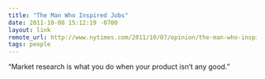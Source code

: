 ```yaml
--- 
title: "The Man Who Inspired Jobs"
date: 2011-10-08 15:12:19 -0700
layout: link
remote_url: http://www.nytimes.com/2011/10/07/opinion/the-man-who-inspired-jobs.html
tags: people
---
```

“Market research is what you do when your product isn’t any good.”

